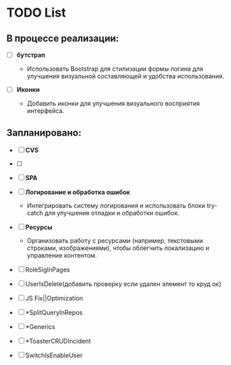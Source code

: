 ﻿# TODO List

## В процессе реализации:


- [ ] **бутстрап**
  - Использовать Bootstrap для стилизации формы логина для улучшения визуальной составляющей и удобства использования.

- [ ] **Иконки**
  - Добавить иконки для улучшения визуального восприятия интерфейса.

## Запланировано:

- [ ] **CVS**
- [ ] 
- [ ] **SPA**

- [ ] **Логирование и обработка ошибок**
  - Интегрировать систему логирования и использовать блоки try-catch для улучшения отладки и обработки ошибок.

- [ ] **Ресурсы**
  - Организовать работу с ресурсами (например, текстовыми строками, изображениями), чтобы облегчить локализацию и управление контентом.



- [ ] RoleSigInPages
- [ ] UserIsDelete(добавить проверку если удален элемент то круд ок)
- [ ] JS Fix||Optimization
- [ ] *SplitQueryInRepos
- [ ] *Generics
- [ ] *ToasterCRUDIncident
- [ ] SwitchIsEnableUser
